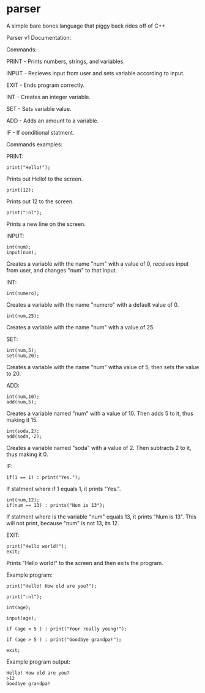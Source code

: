 # parser
A simple bare bones language that piggy back rides off of C++

Parser v1 Documentation:

Commands:

PRINT - Prints numbers, strings, and variables.

INPUT - Recieves input from user and sets variable according to input.

EXIT - Ends program correctly.

INT - Creates an integer variable.

SET - Sets variable value.

ADD - Adds an amount to a variable.

IF - If conditional statment.

Commands examples:

PRINT:
	
	print("Hello!");
Prints out Hello! to the screen.

	print(12);
Prints out 12 to the screen.

	print(":nl");
Prints a new line on the screen.

INPUT:

	int(num);
	input(num);
Creates a variable with the name "num" with a value of 0, receives input from user, and changes "num" to that input.
	
INT:

	int(numero);
Creates a variable with the name "numero" with a default value of 0.

	int(num,25);
Creates a variable with the name "num" with a value of 25.

SET:

	int(num,5);
	set(num,20);
Creates a variable with the name "num" witha value of 5, then sets the value to 20.
	
ADD:

	int(num,10);
	add(num,5);
Creates a variable named "num" with a value of 10. Then adds 5 to it, thus making it 15.
	
	int(soda,2);
	add(soda,-2);
Creates a variable named "soda" with a value of 2. Then subtracts 2 to it, thus making it 0.

IF:

	if(1 == 1) : print("Yes.");
If statment where if 1 equals 1, it prints "Yes.".
	
	int(num,12);
	if(num == 13) : prints("Num is 13");
If statment where is the variable "num" equals 13, it prints "Num is 13". This will not print, because "num" is not 13, its 12.

EXIT:

	print("Hello world!");
	exit;
Prints "Hello world!" to the screen and then exits the program.

Example program:

	print("Hello! How old are you?");

	print(":nl");

	int(age);

	input(age);

	if (age < 5 ) : print("Your really young!");

	if (age > 5 ) : print("Goodbye grandpa!");

	exit;

Example program output:

	Hello! How old are you?
	>12
	Goodbye grandpa!
